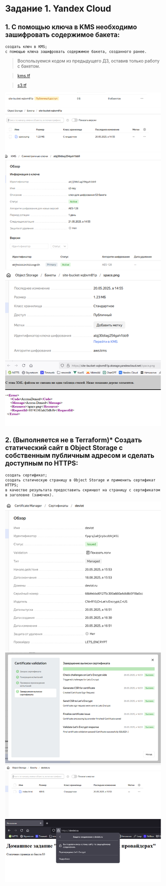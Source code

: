 # Задание 1. Yandex Cloud

## 1. С помощью ключа в KMS необходимо зашифровать содержимое бакета:

    создать ключ в KMS;
    с помощью ключа зашифровать содержимое бакета, созданного ранее.

>Воспользуемся кодом из предыдущего ДЗ, оставив только работу с бакетом.

>[kms.tf](./terraform/kms.tf)

>[s3.tf](./terraform/s3.tf)

![s3.png](./task1/s3.png)
![upload.png](./task1/upload.png)
![kms.png](./task1/kms.png)
![picture.png](./task1/picture.png)
![result.png](./task1/result.png)


## 2. (Выполняется не в Terraform)* Создать статический сайт в Object Storage c собственным публичным адресом и сделать доступным по HTTPS:

    создать сертификат;
    создать статическую страницу в Object Storage и применить сертификат HTTPS;
    в качестве результата предоставить скриншот на страницу с сертификатом в заголовке (замочек).

![cert.png](./task1/cert.png)
![validate.png](./task1/validate.png)
![backet.png](./task1/backet.png)
![ssl.png](./task1/ssl.png)

